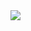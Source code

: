 <img src="https://capsule-render.vercel.app/api?type=rounded&color= #F1C40F&height=300&section=header&text=Welcome!&fontSize=90&font-color=white" />
